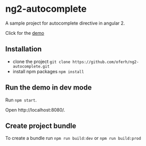# ng2-autocomplete

A sample project for autocomplete directive in angular 2.

Click for the [demo](http://oferh.github.io/ng2-autocomplete/)

## Installation

*  clone the project `git clone https://github.com/oferh/ng2-autocomplete.git`
*  install npm packages `npm install`

## Run the demo in dev mode

Run `npm start`.

Open http://localhost:8080/.

## Create project bundle

To create a bundle run `npm run build:dev` or `npm run build:prod`
